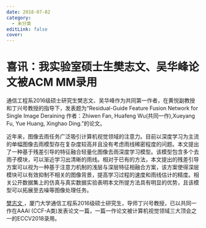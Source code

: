 ```yaml
---
date: 2018-07-02
category:
  - 未分类
editLink: false
cover: 
---
```



# 喜讯：我实验室硕士生樊志文、吴华峰论文被ACM MM录用

通信工程系2016级硕士研究生樊志文、吴华峰作为共同第一作者，在黄悦副教授和丁兴号教授的指导下，发表题为“Residual-Guide Feature
Fusion Network for Single Image Deraining 作者：Zhiwen Fan, Huafeng
Wu(共同一作),Xueyang Fu, Yue Huang, Xinghao Ding.”的论文。


<!-- more -->


近年来，图像去雨任务广泛吸引计算机视觉领域的注意力。目前以深度学习为主流的单幅图像去雨模型存在复杂度较高并且没有考虑雨线稀密程度的问题。本文提出了一种基于残差引导的特征融合轻量化图像去雨深度学习模型。该模型包含多个去雨子模块，可以渐近学习出清晰的雨线。相对于已有的方法，本文提出的残差引导方案可以视为一种基于注意力机制的浅层与深层特征相融合方案，该方案使得深层模块可以有效抑制不相关的图像背景，提高学习过程的速度和雨线估计的精度。相关公开数据集上的仿真与真实数据实验表明本文所提方法具有明显的优势，且该模型可以拓展至去噪等图像处理任务。



[ 樊志文 ](https://zhiwenfan.github.io/) ，厦门大学通信工程系2016级硕士研究生，导师丁兴号教授，已以共同一作在AAAI
(CCF-A类)发表论文一篇，一篇一作论文被计算机视觉领域三大顶会之一的ECCV2018录用。

